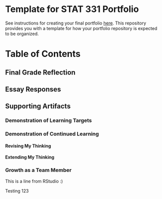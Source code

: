# Template for STAT 331 Portfolio

See instructions for creating your final portfolio [here](https://docs.google.com/document/d/11iHZbvXWEjcpJpBQ_O5wpYlVkPfmcyQFgBFqKMlVjg4/edit?usp=sharing). This repository provides you with a template for how your portfolio repository is expected to be organized.

# Table of Contents

## Final Grade Reflection

## Essay Responses

## Supporting Artifacts

### Demonstration of Learning Targets

### Demonstration of Continued Learning

#### Revising My Thinking

#### Extending My Thinking

### Growth as a Team Member

This is a line from RStudio :)

Testing 123
